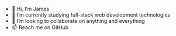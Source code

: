 - 👋 Hi, I’m James 
- 🌱 I’m currently studying full-stack web development technologies
- 💞️ I’m looking to collaborate on anything and everything
- 📫 Reach me on GitHub

<!---
b1gb0ssman/b1gb0ssman is a ✨ special ✨ repository because its `README.md` (this file) appears on your GitHub profile.
You can click the Preview link to take a look at your changes.
--->
